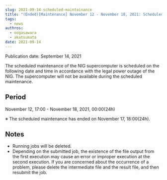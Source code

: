 ```yaml
---
slug: 2021-09-14-scheduled-maintainance
title: "(Ended)[Maintenance] November 12 - November 18, 2021: Scheduled Maintenance."
tags:
  - news
authros:
  - oogasawara
  - akatsumata
date: 2021-09-14
---
```


Publication date: September 14, 2021


The scheduled maintenance of the NIG supercomputer is scheduled on the following date and time in accordance with the legal power outage of the NIG. The supercomputer will not be available during the scheduled maintenance.

## Period

November 12, 17:00 - November 18, 2021, 00:00(24h)


※  The scheduled maintenance has ended on November 17, 18:00(24h).

## Notes

- Running jobs will be deleted.
- Depending on the submitted job, the existence of the file output from the first execution may cause an error or improper execution at the second execution. If you are concerned about the occurrence of a problem, please delete the intermediate file and the result file, and then resubmit the job.
